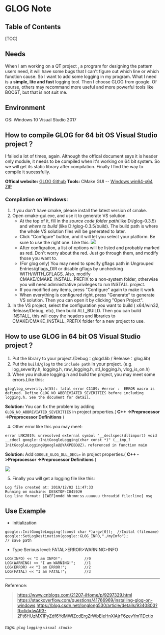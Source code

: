 GLOG Note
===


## Table of Contents

[TOC]

## Needs

When I am working on a QT project , a program for designing the pattern users need, it will have some bugs that I can't figure out which line or which function cause. So I want to add some logging in my program.
What I need is a **simple, lite and fast** logging tool. Then I choose GLOG from google. Of course, others may recommand more useful and more powerful tools like BOOST, but that is not suit me.

## Environment

OS: Windows 10
Visual Studio 2017

How to compile GLOG for 64 bit OS Visual Studio project？
---
I failed a lot of times, again. Although the offical document says it is header only module, it needs to be compiled when it's working on 64 bit system. So we will get its static library after compilation. 
Finally I find the way to compile it sucessfully. 

**Offical website:** [GLOG Github](https://github.com/google/glog) 
**Tools:** CMake GUI -- [Windows win64-x64 ZIP](https://cmake.org/download//)

### Compilation on Windows:
1. If you don't have cmake, please install the latest version of cmake.
2. Open cmake-gui.exe, and use it to generate VS solution.
    *  At the top of it, fill in the *source code folder path*(like D:/glog-0.3.5) and *where to build* (like D:/glog-0.3.5/build). The build path is where the whole VS solution files will be generated to later.
    *  Click "Configure" button, and it will let you select your platform. Be sure to use the right one.
    Like this:
    ![](https://i.imgur.com/7XQkPej.png)
    * After configration, a list of options will be listed and probably marked as red. Don't worry about the red. Just go through them, and modify those you want to.
    * (For glog only) You may need to specify gflags path in Ungrouped Entries/gflags_DIR or disable gflags by unchecking WITH/WITH_GFLAGS. Also, modify CMAKE/CMAKE_INSTALL_PREFIX to a non-system folder, otherwise you will need administrative privileges to run INSTALL project.
    * If you modified any items, press "Configure" again to make it work.
    * When everything is configured right, press "Generate" to generate VS solution. Then you can open it by clicking "Open Project".
3. In the VS project, select the configuration you want to build ( x64/win32, Release/Debug, etc), then build ALL_BUILD. Then you can build INSTALL, this will copy the headers and libraries to CMAKE/CMAKE_INSTALL_PREFIX folder for a new project to use.


How to use GLOG in 64 bit OS Visual Studio project？
---
1. Put the library to your project.(Debug：glogd.lib / Release：glog.lib)
2. Put the `build/glog` to the `include path` in your project. (e.g. log_severity.h, logging.h, raw_logging.h, stl_logging.h, vlog_is_on.h)
3. When you include logging.h and build the project, you may meet some errors.Like this:
```
glog\log_severity.h(55): fatal error C1189: #error :  ERROR macro is defined. Define GLOG_NO_ABBREVIATED_SEVERITIES before including logging.h. See the document for detail.
```
    
**Solution:** You can fix the problem by adding `GLOG_NO_ABBREVIATED_SEVERITIES` in project properties.( **C++ ->Preprocessor ->Preprocessor Definitions** )
    
4. Other error like this you may meet:
```
error LNK2019: unresolved external symbol "__declspec(dllimport) void __cdecl google::InitGoogleLogging(char const *)" (__imp_?InitGoogleLogging@google@@YAXPEBD@Z)，referenced in function main
```

**Solution:**  Add `GOOGLE_GLOG_DLL_DECL=` in project properties.( **C++ ->Preprocessor ->Preprocessor Definitions** )
  
![](https://i.imgur.com/9PICnaH.png)

5. Finally you will get a logging file like this:

```
Log file created at: 2019/12/02 11:47:33
Running on machine: DESKTOP-C0459JH
Log line format: [IWEF]mmdd hh:mm:ss.uuuuuu threadid file:line] msg
```

Use Example
---
* Initialization
```
google::InitGoogleLogging((const char *)argv[0]);  //Inital (filename)
google::SetLogDestination(google::GLOG_INFO,"./myInfo");
// save path
```
* Type
Serious level: FATAL>ERROR>WARNING>INFO
```
LOG(INFO) << "I am INFO!";          //0
LOG(WARNING) << "I am WARNING!";    //1
LOG(ERROR) << "I am ERROR!";        //2
LOG(FATAL) << "I am FATAL!";        //3
```
---
Reference:
> https://www.cnblogs.com/21207-iHome/p/9297329.html
> https://stackoverflow.com/questions/41766969/installing-glog-on-windows
> https://blog.csdn.net/longlong530/article/details/9340803?fbclid=IwAR3-2Ft6HUzMX1PyZdf6YdMWIZcdErgZrWbEIeHnXlAjrF6zevYm11Dctio


###### tags: `glog` `logging` `visual studio`
